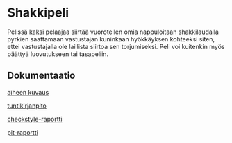 # Shakkipeli

Pelissä kaksi pelaajaa siirtää vuorotellen omia nappuloitaan shakkilaudalla pyrkien saattamaan vastustajan kuninkaan hyökkäyksen kohteeksi siten, ettei vastustajalla ole laillista siirtoa sen torjumiseksi. Peli voi kuitenkin myös päättyä luovutukseen tai tasapeliin.

## Dokumentaatio

[aiheen kuvaus](dokumentaatio/aiheenKuvausJaRakenne.md)

[tuntikirjanpito](dokumentaatio/tuntikirjanpito.md)



[checkstyle-raportti](https://htmlpreview.github.io/?https://github.com/Laukau/Shakkipeli/blob/master/Dokumentaatio/checkstyle.html)

[pit-raportti](https://htmlpreview.github.io/?https://github.com/Laukau/Shakkipeli/blob/master/dokumentaatio/pit-raportti/index.html)

